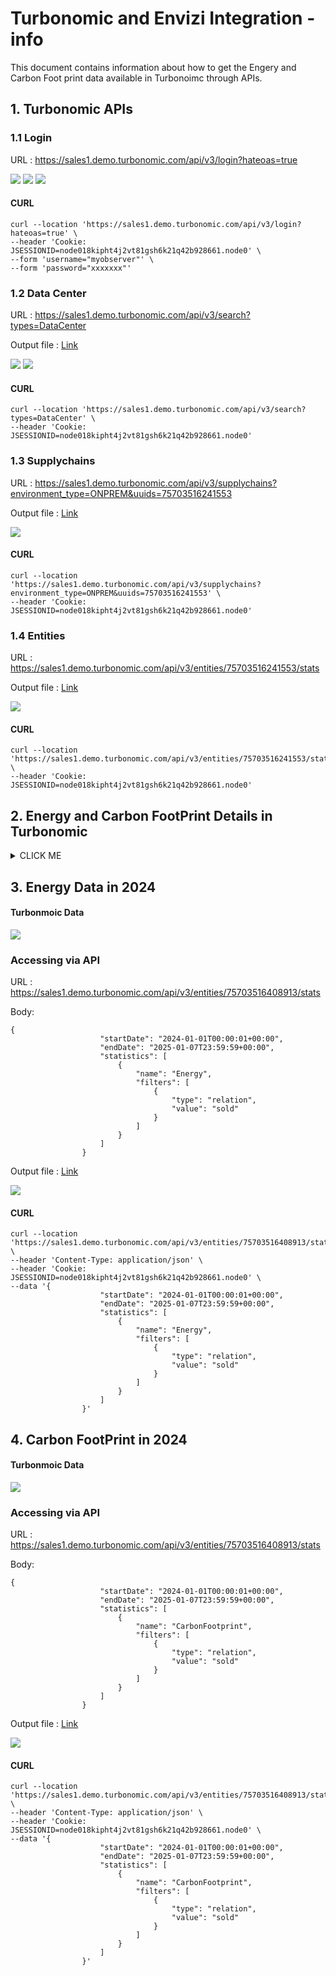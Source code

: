 # Turbonomic and Envizi Integration - info

This document contains information about how to get the Engery and Carbon Foot print data available in Turbonoimc through APIs.


## 1. Turbonomic APIs

### 1.1 Login

URL : https://sales1.demo.turbonomic.com/api/v3/login?hateoas=true

<img src="images/img01.png">
<img src="images/img02.png">
<img src="images/img03.png">

#### CURL

```
curl --location 'https://sales1.demo.turbonomic.com/api/v3/login?hateoas=true' \
--header 'Cookie: JSESSIONID=node018kipht4j2vt81gsh6k21q42b928661.node0' \
--form 'username="myobserver"' \
--form 'password="xxxxxxx"'

```

### 1.2 Data Center

URL : https://sales1.demo.turbonomic.com/api/v3/search?types=DataCenter

Output file : <a target="_blank" href="./files/11-datacenter.json">Link</a>

<img src="images/img11.png">
<img src="images/img12.png">


#### CURL

```
curl --location 'https://sales1.demo.turbonomic.com/api/v3/search?types=DataCenter' \
--header 'Cookie: JSESSIONID=node018kipht4j2vt81gsh6k21q42b928661.node0'

```

### 1.3 Supplychains

URL : https://sales1.demo.turbonomic.com/api/v3/supplychains?environment_type=ONPREM&uuids=75703516241553

Output file : <a target="_blank" href="./files/21-supplychain.json">Link</a>

<img src="images/img21.png">


#### CURL

```
curl --location 'https://sales1.demo.turbonomic.com/api/v3/supplychains?environment_type=ONPREM&uuids=75703516241553' \
--header 'Cookie: JSESSIONID=node018kipht4j2vt81gsh6k21q42b928661.node0'

```

### 1.4 Entities

URL : https://sales1.demo.turbonomic.com/api/v3/entities/75703516241553/stats

Output file : <a target="_blank" href="./files/31-entities.json">Link</a>

<img src="images/img31.png">


#### CURL

```
curl --location 'https://sales1.demo.turbonomic.com/api/v3/entities/75703516241553/stats' \
--header 'Cookie: JSESSIONID=node018kipht4j2vt81gsh6k21q42b928661.node0'

```

## 2. Energy and Carbon FootPrint Details in Turbonomic

<details><summary>CLICK ME</summary>

<img src="images/img81.png">

<img src="images/img82.png">

<img src="images/img83.png">

<img src="images/img84.png">

<img src="images/img85.png">

<img src="images/img86.png">


</details>

## 3. Energy Data  in 2024

#### Turbonmoic Data

<img src="images/img41.png">

### Accessing via API

URL : https://sales1.demo.turbonomic.com/api/v3/entities/75703516408913/stats

Body: 
```
{
                    "startDate": "2024-01-01T00:00:01+00:00",
                    "endDate": "2025-01-07T23:59:59+00:00",
                    "statistics": [
                        {
                            "name": "Energy",
                            "filters": [
                                {
                                    "type": "relation",
                                    "value": "sold"
                                }
                            ]
                        }
                    ]
                }
```

Output file : <a target="_blank" href="./files/41-energy-1.json">Link</a>

<img src="images/img42.png">


#### CURL

```
curl --location 'https://sales1.demo.turbonomic.com/api/v3/entities/75703516408913/stats' \
--header 'Content-Type: application/json' \
--header 'Cookie: JSESSIONID=node018kipht4j2vt81gsh6k21q42b928661.node0' \
--data '{
                    "startDate": "2024-01-01T00:00:01+00:00",
                    "endDate": "2025-01-07T23:59:59+00:00",
                    "statistics": [
                        {
                            "name": "Energy",
                            "filters": [
                                {
                                    "type": "relation",
                                    "value": "sold"
                                }
                            ]
                        }
                    ]
                }'
```                

## 4. Carbon FootPrint in 2024

#### Turbonmoic Data

<img src="images/img43.png">

### Accessing via API

URL : https://sales1.demo.turbonomic.com/api/v3/entities/75703516408913/stats

Body: 
```
{
                    "startDate": "2024-01-01T00:00:01+00:00",
                    "endDate": "2025-01-07T23:59:59+00:00",
                    "statistics": [
                        {
                            "name": "CarbonFootprint",
                            "filters": [
                                {
                                    "type": "relation",
                                    "value": "sold"
                                }
                            ]
                        }
                    ]
                }
```

Output file : <a target="_blank" href="./files/42-carbon-footprint.json">Link</a>

<img src="images/img44.png">


#### CURL

```
curl --location 'https://sales1.demo.turbonomic.com/api/v3/entities/75703516408913/stats' \
--header 'Content-Type: application/json' \
--header 'Cookie: JSESSIONID=node018kipht4j2vt81gsh6k21q42b928661.node0' \
--data '{
                    "startDate": "2024-01-01T00:00:01+00:00",
                    "endDate": "2025-01-07T23:59:59+00:00",
                    "statistics": [
                        {
                            "name": "CarbonFootprint",
                            "filters": [
                                {
                                    "type": "relation",
                                    "value": "sold"
                                }
                            ]
                        }
                    ]
                }'

```                  